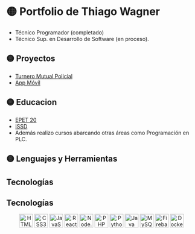 # 🟡 Portfolio de Thiago Wagner
- Técnico Programador (completado)
- Técnico Sup. en Desarrollo de Software (en proceso).
## 🟡 Proyectos   
- [Turnero Mutual Policial](https://github.com/ThiagoW4W/Turnero-Mutual)
- [App Móvil](https://github.com/ThiagoW4W/Turnero-Mutual)
## 🟡 Educacion
- [EPET 20](https://epet20.edu.ar/ )
- [ISSD](https://issd.edu.ar/es/desarrollo-software/)
- Además realizo cursos abarcando otras áreas como Programación en PLC.
## 🟡 Lenguajes y Herramientas
## Tecnologías

## Tecnologías

<p align="center">
  <img src="https://cdn.simpleicons.org/html5" alt="HTML5" width="36" />
  <img src="https://cdn.simpleicons.org/css" alt="CSS3" width="36" />
  <img src="https://cdn.simpleicons.org/javascript" alt="JavaScript" width="36" />
  <img src="https://cdn.simpleicons.org/react" alt="React" width="36" />
  <img src="https://cdn.simpleicons.org/nodedotjs" alt="Node.js" width="36" />
  <img src="https://cdn.simpleicons.org/php" alt="PHP" width="36" />
  <img src="https://cdn.simpleicons.org/python" alt="Python" width="36" />
  <img src="https://imgs.search.brave.com/FRpTfdcobNeioE_WSl1nwBSF0tJwZnMzYZTr171mnms/rs:fit:860:0:0:0/g:ce/aHR0cHM6Ly9pbWcu/aWNvbnM4LmNvbS8_/c2l6ZT0xMjAwJmlk/PTEzNjc5JmZvcm1h/dD1wbmc" alt="Java" width="36" />
  <img src="https://cdn.simpleicons.org/mysql" alt="MySQL" width="36" />
  <img src="https://cdn.simpleicons.org/firebase" alt="Firebase" width="36" />
  <img src="https://cdn.simpleicons.org/docker" alt="Docker" width="36" />
</p>

